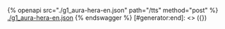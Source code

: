 [#generator:start]: <> ({ "template": "openapi" })
{% openapi src="./g1_aura-hera-en.json" path="/tts" method="post" %}
[./g1_aura-hera-en.json](./g1_aura-hera-en.json)
{% endswagger %}
[#generator:end]: <> ({})